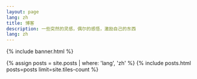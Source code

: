 ```yaml
---
layout: page
lang: zh
title: 博客
description: 一些突然的灵感，偶尔的感悟，激励自己的东西
lang: zh
---
```


{% include banner.html %}

<div id="main">

<section id="two" class="spotlights">
    {% assign posts = site.posts | where: 'lang', 'zh' %}
    {% include posts.html posts=posts limit=site.tiles-count %}
</section>

</div>
